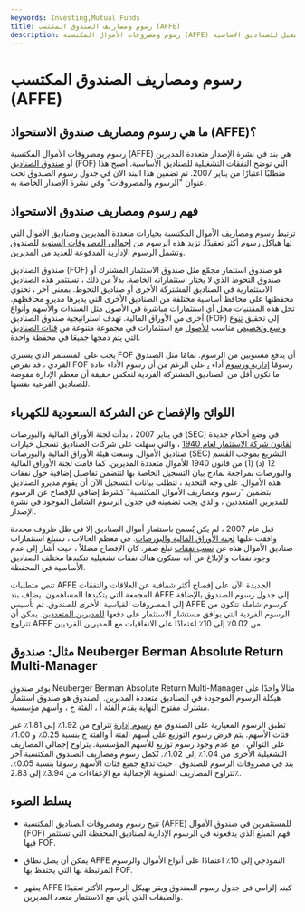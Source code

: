 ```yaml
---
keywords: Investing,Mutual Funds
title: رسوم ومصاريف الصندوق المكتسب (AFFE)
description: رسوم ومصروفات الأموال المكتسبة (AFFE) هي بند في نشرة الإصدار التي توضح نفقات التشغيل للصناديق الأساسية.
---
```


# رسوم ومصاريف الصندوق المكتسب (AFFE)
## ما هي رسوم ومصاريف صندوق الاستحواذ (AFFE)؟

رسوم ومصروفات الأموال المكتسبة (AFFE) هي بند في نشرة الإصدار متعددة المديرين أو [صندوق الصناديق](/fundsoffunds) (FOF) التي توضح النفقات التشغيلية للصناديق الأساسية. أصبح هذا متطلبًا اعتبارًا من يناير 2007. تم تضمين هذا البند الآن في جدول رسوم الصندوق تحت عنوان "الرسوم والمصروفات" وفي نشرة الإصدار الخاصة به.

## فهم رسوم ومصاريف صندوق الاستحواذ

ترتبط رسوم ومصاريف الأموال المكتسبة بخيارات متعددة المديرين وصناديق الأموال التي لها هياكل رسوم أكثر تعقيدًا. تزيد هذه الرسوم من [إجمالي المصروفات السنوية](/tafoe) للصندوق وتشمل الرسوم الإدارية المدفوعة للعديد من المديرين.

صندوق الصناديق (FOF) هو صندوق استثمار مجمّع مثل صندوق الاستثمار المشترك أو صندوق التحوط الذي لا يختار استثماراته الخاصة. بدلاً من ذلك ، تستثمر هذه الصناديق الاستثمارية في الصناديق المشتركة الأخرى أو صناديق التحوط. بمعنى آخر ، تحتوي محفظتها على محافظ أساسية مختلفة من الصناديق الأخرى التي يديرها مديرو محافظهم. تحل هذه المقتنيات محل أي استثمارات مباشرة في الأصول مثل السندات والأسهم وأنواع أخرى من الأوراق المالية. تهدف استراتيجية صندوق الصناديق (FOF) إلى تحقيق [تنوع واسع وتخصيص](/diversification) مناسب [للأصول](/assetallocation) مع استثمارات في مجموعة متنوعة من [فئات الصناديق](/fundcategory) التي يتم دمجها جميعًا في محفظة واحدة.

يجب على المستثمر الذي يشتري FOF أن يدفع مستويين من الرسوم. تمامًا مثل الصندوق الفردي ، قد تفرض FOF رسومًا [إدارية ورسوم](/managementfee) أداء [،](/performance-fee) على الرغم من أن رسوم الأداء عادة ما تكون أقل من الصناديق المشتركة الفردية لتعكس حقيقة أن معظم الإدارة مفوضة للصناديق الفرعية نفسها.

## اللوائح والإفصاح عن الشركة السعودية للكهرباء

في يناير 2007 ، بدأت لجنة الأوراق المالية والبورصات (SEC) في وضع أحكام جديدة [لقانون شركة الاستثمار لعام 1940](/investmentcompanyact) ، والتي سهلت على شركات الصناديق تسجيل خيارات صناديق الأموال. وسعت هيئة الأوراق المالية والبورصات (SEC) التشريع بموجب القسم 12 (د) (1) من قانون 1940 للأموال متعددة المديرين. كما قامت لجنة الأوراق المالية والبورصات بمراجعة نماذج بيان التسجيل الخاصة بها لتتضمن تفاصيل إضافية حول نفقات هذه الأموال. على وجه التحديد ، تتطلب بيانات التسجيل الآن أن يقوم مديرو الصناديق بتضمين "رسوم ومصاريف الأموال المكتسبة" كشرط إضافي للإفصاح عن الرسوم للمديرين المتعددين ، والذي يجب تضمينه في جدول الرسوم الشامل الموجود في نشرة الإصدار.

قبل عام 2007 ، لم يكن يُسمح باستثمار أموال الصناديق إلا في ظل ظروف محددة وافقت عليها [لجنة الأوراق المالية والبورصات](/sec). في معظم الحالات ، ستبلغ استثمارات صناديق الأموال هذه عن [نسب نفقات](/expenseratio) تبلغ صفر. كان الإفصاح مضللاً ، حيث أشار إلى عدم وجود نفقات والإبلاغ عن أنه ستكون هناك نفقات تشغيلية تتكبدها مختلف الصناديق الأساسية في المحفظة.

تنص متطلبات AFFE الجديدة الآن على إفصاح أكثر شفافية عن العلاقات والنفقات المجمعة التي يتكبدها المساهمون. يضاف بند AFFE إلى جدول رسوم الصندوق بالإضافة إلى المصروفات القياسية الأخرى للصندوق. تم تأسيس AFFE كرسوم شاملة تتكون من الرسوم الفردية التي يوافق مستشار الاستثمار على دفعها [للمديرين المتعددين](/multiple-managers). يمكن أن تتراوح AFFE من 0.02٪ إلى 10٪ اعتمادًا على الاتفاقيات مع المديرين الفرديين.

## مثال: صندوق Neuberger Berman Absolute Return Multi-Manager

يوفر صندوق Neuberger Berman Absolute Return Multi-Manager مثالاً واحدًا على هيكلة الرسوم الموجودة في الصناديق متعددة المديرين. الصندوق هو صندوق استثمار مشترك مفتوح النهاية يقدم الفئة أ ، الفئة ج ، وأسهم مؤسسية.

تطبق الرسوم المعيارية على الصندوق مع [رسوم إدارة](/managementfee) تتراوح من 1.92٪ إلى 1.81٪ عبر فئات الأسهم. يتم فرض رسوم التوزيع على أسهم الفئة أ والفئة ج بنسبة 0.25٪ و 1.00٪ على التوالي ، مع عدم وجود رسوم توزيع للأسهم المؤسسية. يتراوح إجمالي المصاريف التشغيلية الأخرى من 1.04٪ إلى 1.02٪. تُكمل رسوم ومصاريف الصندوق المكتسبة آخر بند في مصروفات الرسوم للصندوق ، حيث تدفع جميع فئات الأسهم رسومًا بنسبة 0.05٪. تتراوح المصاريف السنوية الإجمالية مع الإعفاءات من 3.94٪ إلى 2.83٪.

## يسلط الضوء

- تتيح رسوم ومصروفات الصناديق المكتسبة (AFFE) للمستثمرين في صندوق الأموال (FOF) فهم المبلغ الذي يدفعونه في الرسوم الإدارية لصناديق المحفظة التي تستثمر فيها FOF.

- يمكن أن يصل نطاق AFFE النموذجي إلى 10٪ اعتمادًا على أنواع الأموال والرسوم المرتبطة بها التي يحتفظ بها FOF.

- يظهر AFFE كبند إلزامي في جدول رسوم الصندوق ويقر بهيكل الرسوم الأكثر تعقيدًا والطبقات الذي يأتي مع الاستثمار متعدد المديرين.

